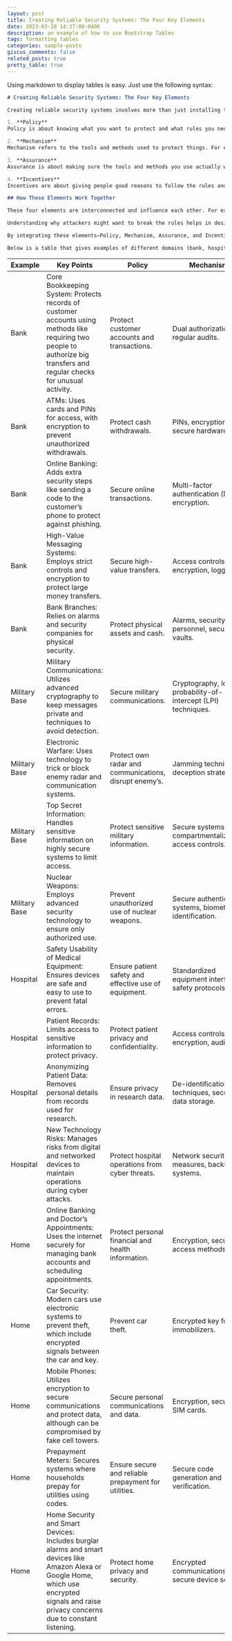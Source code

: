```yaml
---
layout: post
title: Creating Reliable Security Systems: The Four Key Elements
date: 2023-03-20 14:37:00-0400
description: an example of how to use Bootstrap Tables
tags: formatting tables
categories: sample-posts
giscus_comments: false
related_posts: true
pretty_table: true
---
```


Using markdown to display tables is easy. Just use the following syntax:

```markdown
# Creating Reliable Security Systems: The Four Key Elements

Creating reliable security systems involves more than just installing the latest software or hardware. To do this successfully, four main elements need to work together:

1. **Policy**  
Policy is about knowing what you want to protect and what rules you need to follow to keep things safe. Think of it like the rules in a game that tell you how to play fairly. Policies define the security standards and procedures that must be followed to protect assets and information.

2. **Mechanism**  
Mechanism refers to the tools and methods used to protect things. For example, passwords, locks, or encryption (a way to scramble information so only the right people can read it). These are the practical implementations that enforce the policies.

3. **Assurance**  
Assurance is about making sure the tools and methods you use actually work well. It's like double-checking that the lock on your door really keeps people out. Assurance involves testing and validation to ensure that the security mechanisms are effective and reliable.

4. **Incentives**  
Incentives are about giving people good reasons to follow the rules and protect the system. It's also about understanding why someone might want to break the rules or attack the system. Effective incentives encourage compliance and vigilance among security personnel and users.

## How These Elements Work Together

These four elements are interconnected and influence each other. For example, after the 9/11 terrorist attacks, airport security policies changed to ban knives because the old rules only banned guns and bombs. The mechanisms to enforce this policy included metal detectors. However, the effectiveness (assurance) of these tools can vary, and people who work in security need proper incentives to do their job well.

Understanding why attackers might want to break the rules helps in designing better security systems. For instance, knowing that attackers could bypass security by exploiting certain loopholes leads to the development of more robust mechanisms and policies.

By integrating these elements—Policy, Mechanism, Assurance, and Incentives—you can create a comprehensive and reliable security system that not only protects assets but also adapts to evolving threats.

Below is a table that gives examples of different domains (bank, hospital, army, and home) aligned to the above four elements: 

```




<table
  data-click-to-select="true"
  data-height="460"
  data-pagination="true"
  data-search="true"
  data-toggle="table"
>
  <thead>
    <tr>
      <th data-field="example" data-halign="center" data-align="center" data-sortable="true">Example</th>
      <th data-field="key_points" data-halign="center" data-align="left" data-sortable="true">Key Points</th>
      <th data-field="policy" data-halign="center" data-align="left" data-sortable="true">Policy</th>
      <th data-field="mechanism" data-halign="center" data-align="left" data-sortable="true">Mechanism</th>
      <th data-field="assurance" data-halign="center" data-align="left" data-sortable="true">Assurance</th>
      <th data-field="incentives" data-halign="center" data-align="left" data-sortable="true">Incentives</th>
    </tr>
  </thead>
  <tbody>
    <tr>
      <td data-align="center">Bank</td>
      <td>Core Bookkeeping System: Protects records of customer accounts using methods like requiring two people to authorize big transfers and regular checks for unusual activity.</td>
      <td>Protect customer accounts and transactions.</td>
      <td>Dual authorization, regular audits.</td>
      <td>Regular checks and balances.</td>
      <td>Job security, integrity policies.</td>
    </tr>
    <tr>
      <td data-align="center">Bank</td>
      <td>ATMs: Uses cards and PINs for access, with encryption to prevent unauthorized withdrawals.</td>
      <td>Protect cash withdrawals.</td>
      <td>PINs, encryption, secure hardware.</td>
      <td>Monitoring of withdrawal patterns.</td>
      <td>Trust in banking services, avoiding fraud.</td>
    </tr>
    <tr>
      <td data-align="center">Bank</td>
      <td>Online Banking: Adds extra security steps like sending a code to the customer’s phone to protect against phishing.</td>
      <td>Secure online transactions.</td>
      <td>Multi-factor authentication (MFA), encryption.</td>
      <td>Regular updates and security audits.</td>
      <td>Customer satisfaction, prevention of fraud.</td>
    </tr>
    <tr>
      <td data-align="center">Bank</td>
      <td>High-Value Messaging Systems: Employs strict controls and encryption to protect large money transfers.</td>
      <td>Secure high-value transfers.</td>
      <td>Access controls, encryption, logging.</td>
      <td>Audits and transaction monitoring.</td>
      <td>Maintain financial integrity, avoid large-scale theft.</td>
    </tr>
    <tr>
      <td data-align="center">Bank</td>
      <td>Bank Branches: Relies on alarms and security companies for physical security.</td>
      <td>Protect physical assets and cash.</td>
      <td>Alarms, security personnel, secure vaults.</td>
      <td>Regular maintenance and testing of security systems.</td>
      <td>Protection of physical assets, safety of staff and customers.</td>
    </tr>
    <tr>
      <td data-align="center">Military Base</td>
      <td>Military Communications: Utilizes advanced cryptography to keep messages private and techniques to avoid detection.</td>
      <td>Secure military communications.</td>
      <td>Cryptography, low-probability-of-intercept (LPI) techniques.</td>
      <td>Regular testing and evaluation.</td>
      <td>National security, mission success.</td>
    </tr>
    <tr>
      <td data-align="center">Military Base</td>
      <td>Electronic Warfare: Uses technology to trick or block enemy radar and communication systems.</td>
      <td>Protect own radar and communications, disrupt enemy’s.</td>
      <td>Jamming techniques, deception strategies.</td>
      <td>Continuous monitoring and adaptation.</td>
      <td>Strategic advantage, mission success.</td>
    </tr>
    <tr>
      <td data-align="center">Military Base</td>
      <td>Top Secret Information: Handles sensitive information on highly secure systems to limit access.</td>
      <td>Protect sensitive military information.</td>
      <td>Secure systems, compartmentalization, access controls.</td>
      <td>Regular security audits, strict protocols.</td>
      <td>Protect national security, prevent leaks.</td>
    </tr>
    <tr>
      <td data-align="center">Military Base</td>
      <td>Nuclear Weapons: Employs advanced security technology to ensure only authorized use.</td>
      <td>Prevent unauthorized use of nuclear weapons.</td>
      <td>Secure authentication systems, biometric identification.</td>
      <td>Continuous testing and strict protocols.</td>
      <td>Avoid catastrophic consequences, ensure authorized use only.</td>
    </tr>
    <tr>
      <td data-align="center">Hospital</td>
      <td>Safety Usability of Medical Equipment: Ensures devices are safe and easy to use to prevent fatal errors.</td>
      <td>Ensure patient safety and effective use of equipment.</td>
      <td>Standardized equipment interfaces, safety protocols.</td>
      <td>Regular training, maintenance checks.</td>
      <td>Patient safety, compliance with health regulations.</td>
    </tr>
    <tr>
      <td data-align="center">Hospital</td>
      <td>Patient Records: Limits access to sensitive information to protect privacy.</td>
      <td>Protect patient privacy and confidentiality.</td>
      <td>Access controls, encryption, audit logs.</td>
      <td>Regular audits, compliance checks.</td>
      <td>Trust in healthcare system, legal compliance.</td>
    </tr>
    <tr>
      <td data-align="center">Hospital</td>
      <td>Anonymizing Patient Data: Removes personal details from records used for research.</td>
      <td>Ensure privacy in research data.</td>
      <td>De-identification techniques, secure data storage.</td>
      <td>Validation of anonymization processes.</td>
      <td>Enable research while protecting privacy, compliance with laws.</td>
    </tr>
    <tr>
      <td data-align="center">Hospital</td>
      <td>New Technology Risks: Manages risks from digital and networked devices to maintain operations during cyber attacks.</td>
      <td>Protect hospital operations from cyber threats.</td>
      <td>Network security measures, backup systems.</td>
      <td>Regular security assessments, incident response plans.</td>
      <td>Ensure continuous patient care, protect critical systems.</td>
    </tr>
    <tr>
      <td data-align="center">Home</td>
      <td>Online Banking and Doctor’s Appointments: Uses the internet securely for managing bank accounts and scheduling appointments.</td>
      <td>Protect personal financial and health information.</td>
      <td>Encryption, secure access methods.</td>
      <td>Regular security updates, user education.</td>
      <td>Convenience, trust in online services.</td>
    </tr>
    <tr>
      <td data-align="center">Home</td>
      <td>Car Security: Modern cars use electronic systems to prevent theft, which include encrypted signals between the car and key.</td>
      <td>Prevent car theft.</td>
      <td>Encrypted key fobs, immobilizers.</td>
      <td>Regular testing and updates.</td>
      <td>Protect personal property, insurance benefits.</td>
    </tr>
    <tr>
      <td data-align="center">Home</td>
      <td>Mobile Phones: Utilizes encryption to secure communications and protect data, although can be compromised by fake cell towers.</td>
      <td>Secure personal communications and data.</td>
      <td>Encryption, secure SIM cards.</td>
      <td>Regular security updates, monitoring.</td>
      <td>Protect personal information, avoid fraud.</td>
    </tr>
    <tr>
      <td data-align="center">Home</td>
      <td>Prepayment Meters: Secures systems where households prepay for utilities using codes.</td>
      <td>Ensure secure and reliable prepayment for utilities.</td>
      <td>Secure code generation and verification.</td>
      <td>Regular audits and validation.</td>
      <td>Reliable utility access, trust in the system.</td>
    </tr>
    <tr>
      <td data-align="center">Home</td>
      <td>Home Security and Smart Devices: Includes burglar alarms and smart devices like Amazon Alexa or Google Home, which use encrypted signals and raise privacy concerns due to constant listening.</td>
      <td>Protect home privacy and security.</td>
      <td>Encrypted communications, secure device setup.</td>
      <td>Regular updates, security patches.</td>
      <td>Personal safety, privacy, convenience.</td>
    </tr>
  </tbody>
</table>

